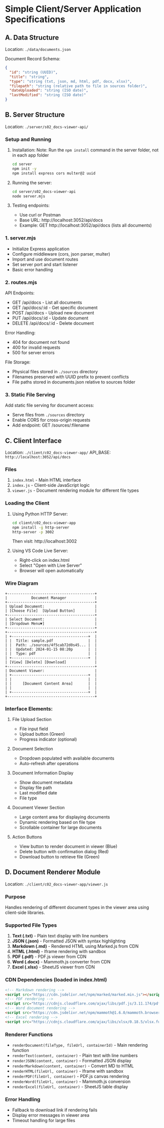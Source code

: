 # Simple Client/Server Application Specifications

## A. Data Structure
Location: `./data/documents.json`

Document Record Schema:
```json
{
  "id": "string (UUID)",
  "title": "string",
  "type": "string (txt, json, md, html, pdf, docx, xlsx)",
  "filepath": "string (relative path to file in sources folder)",
  "dateUploaded": "string (ISO date)",
  "lastModified": "string (ISO date)"
}
```

## B. Server Structure
Location: `./server/s02_docs-viewer-api/`

### Setup and Running
1. Installation:
Note: Run the `npm install` command in the server folder, not in each app folder  
   ```bash
   cd server
   npm init -y
   npm install express cors multer@2 uuid
   ```

2. Running the server:
   ```bash
   cd server/s02_docs-viewer-api
   node server.mjs
   ```

3. Testing endpoints:
   - Use curl or Postman
   - Base URL: http://localhost:3052/api/docs
   - Example: GET http://localhost:3052/api/docs (lists all documents)

### 1. server.mjs
- Initialize Express application
- Configure middleware (cors, json parser, multer)
- Import and use document routes
- Set server port and start listener
- Basic error handling

### 2. routes.mjs
API Endpoints:
- GET /api/docs - List all documents
- GET /api/docs/:id - Get specific document
- POST /api/docs - Upload new document
- PUT /api/docs/:id - Update document
- DELETE /api/docs/:id - Delete document

Error Handling:
- 404 for document not found
- 400 for invalid requests
- 500 for server errors

File Storage:
- Physical files stored in `./sources` directory
- Filenames preserved with UUID prefix to prevent conflicts
- File paths stored in documents.json relative to sources folder

### 3. Static File Serving
Add static file serving for document access:
- Serve files from `./sources` directory
- Enable CORS for cross-origin requests
- Add endpoint: GET /sources/:filename

## C. Client Interface
Location: `./client/c02_docs-viewer-app/`
API_BASE: `http://localhost:3052/api/docs`

### Files
1. `index.html` - Main HTML interface
2. `index.js`   - Client-side JavaScript logic
3. `viewer.js`  - Document rendering module for different file types

### Loading the Client
1. Using Python HTTP Server:
   ```bash
   cd client/c02_docs-viewer-app
   npm install -g http-server
   http-server -p 3002   
   ```
   Then visit: http://localhost:3002

2. Using VS Code Live Server:
   - Right-click on index.html
   - Select "Open with Live Server"
   - Browser will open automatically

### Wire Diagram

```ascii
+----------------------------------------+
|           Document Manager             |
+----------------------------------------+
| Upload Document:                       |
| [Choose File]  [Upload Button]         |
+----------------------------------------+
| Select Document:                       |
| [Dropdown Menu▼]                       |
+----------------------------------------+
+----------------------------------------+
| +-----------------------------------+  |
| |  Title: sample.pdf                |  |
| |  Path: ./sources/4f5cab72d0s45... |  |
| |  Updated: 2024-01-15 08:20p       |  |
| |  Type: pdf                        |  |
| +-----------------------------------+  |
| [View] [Delete] [Download]             |
+----------------------------------------+
| Document Viewer:                       |
| +-----------------------------------+  |
| |                                   |  |
| |     [Document Content Area]       |  |
| |                                   |  |
| +-----------------------------------+  |
+----------------------------------------+
```

### Interface Elements:
1. File Upload Section
   - File input field
   - Upload button (Green)
   - Progress indicator (optional)

2. Document Selection
   - Dropdown populated with available documents
   - Auto-refresh after operations

3. Document Information Display
   - Show document metadata
   - Display file path
   - Last modified date
   - File type

4. Document Viewer Section
   - Large content area for displaying documents
   - Dynamic rendering based on file type
   - Scrollable container for large documents

5. Action Buttons
   - View button to render document in viewer (Blue)
   - Delete button with confirmation dialog (Red)
   - Download button to retrieve file (Green)

## D. Document Renderer Module
Location: `./client/c02_docs-viewer-app/viewer.js`

### Purpose
Handles rendering of different document types in the viewer area using client-side libraries.

### Supported File Types
1. **Text (.txt)** - Plain text display with line numbers
2. **JSON (.json)** - Formatted JSON with syntax highlighting
3. **Markdown (.md)** - Rendered HTML using Marked.js from CDN
4. **HTML (.html)** - Iframe rendering with sandbox
5. **PDF (.pdf)** - PDF.js viewer from CDN
6. **Word (.docx)** - Mammoth.js converter from CDN
7. **Excel (.xlsx)** - SheetJS viewer from CDN

### CDN Dependencies (loaded in index.html)
```html
<!-- Markdown rendering -->
<script src="https://cdn.jsdelivr.net/npm/marked/marked.min.js"></script>
<!-- PDF rendering -->
<script src="https://cdnjs.cloudflare.com/ajax/libs/pdf.js/3.11.174/pdf.min.js"></script>
<!-- Word document rendering -->
<script src="https://cdn.jsdelivr.net/npm/mammoth@1.6.0/mammoth.browser.min.js"></script>
<!-- Excel rendering -->
<script src="https://cdnjs.cloudflare.com/ajax/libs/xlsx/0.18.5/xlsx.full.min.js"></script>
```

### Renderer Functions
- `renderDocument(fileType, fileUrl, containerId)` - Main rendering function
- `renderText(content, container)` - Plain text with line numbers
- `renderJSON(content, container)` - Formatted JSON display
- `renderMarkdown(content, container)` - Convert MD to HTML
- `renderHTML(fileUrl, container)` - Iframe with sandbox
- `renderPDF(fileUrl, container)` - PDF.js canvas rendering
- `renderWord(fileUrl, container)` - Mammoth.js conversion
- `renderExcel(fileUrl, container)` - SheetJS table display

### Error Handling
- Fallback to download link if rendering fails
- Display error messages in viewer area
- Timeout handling for large files
